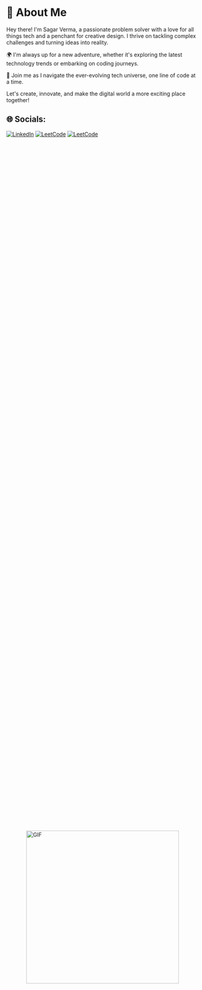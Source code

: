 


# 👋 About Me

Hey there! I'm Sagar Verma, a passionate problem solver with a love for all things tech and a penchant for creative design. I thrive on tackling complex challenges and turning ideas into reality.

🌍 I'm always up for a new adventure, whether it's exploring the latest technology trends or embarking on coding journeys.

🚀 Join me as I navigate the ever-evolving tech universe, one line of code at a time.

Let's create, innovate, and make the digital world a more exciting place together!







## 🌐 Socials:
[![LinkedIn](https://img.shields.io/badge/LinkedIn-%230077B5.svg?logo=linkedin&logoColor=white)](https://linkedin.com/in/sagarverma2602)
[![LeetCode](https://img.shields.io/badge/LeetCode-%23FFA116.svg?logo=leetcode&logoColor=white)](https://leetcode.com/sagarv19171)
[![LeetCode](https://img.shields.io/badge/Gmail-%23eb5c1e.svg?logo=gmail&logoColor=white)](mail.to:sagarv19171@gmail.com)

<div style="display: flex; justify-content: center; align-items: center; height: 100vh;">
  <img src="https://user-images.githubusercontent.com/74038190/225813708-98b745f2-7d22-48cf-9150-083f1b00d6c9.gif" alt="GIF" height="400">
</div>

<!-- In your GitHub profile README -->

<!-- In your GitHub profile README -->

# Tech Stack

**Languages**
![C](https://img.shields.io/badge/c-%2300599C.svg?style=for-the-badge&logo=c&logoColor=white&color=blue)
![C++](https://img.shields.io/badge/c++-%2300599C.svg?style=for-the-badge&logo=c%2B%2B&logoColor=white&color=red)
![JavaScript](https://img.shields.io/badge/javascript-%23323330.svg?style=for-the-badge&logo=javascript&logoColor=%23F7DF1E&color=yellow)
![Java](https://img.shields.io/badge/java-%23ED8B00.svg?style=for-the-badge&logo=java&logoColor=white&color=orange)
![Dart](https://img.shields.io/badge/dart-%230175C2.svg?style=for-the-badge&logo=dart&logoColor=white&color=blue)
![HTML5](https://img.shields.io/badge/html5-%23E34F26.svg?style=for-the-badge&logo=html5&logoColor=white&color=orange)
![CSS3](https://img.shields.io/badge/css3-%231572B6.svg?style=for-the-badge&logo=css3&logoColor=white&color=blue)
![Go](https://img.shields.io/badge/go-%2300ADD8.svg?style=for-the-badge&logo=go&logoColor=white&color=green)
![PHP](https://img.shields.io/badge/php-%23777BB4.svg?style=for-the-badge&logo=php&logoColor=white&color=purple)
![Python](https://img.shields.io/badge/python-3670A0?style=for-the-badge&logo=python&logoColor=ffdd54&color=blue)

**Frontend**
![React](https://img.shields.io/badge/react-%2320232a.svg?style=for-the-badge&logo=react&logoColor=%2361DAFB&color=blue)
![Flutter](https://img.shields.io/badge/Flutter-%2302569B.svg?style=for-the-badge&logo=Flutter&logoColor=white&color=green)
![HTML5](https://img.shields.io/badge/html5-%23E34F26.svg?style=for-the-badge&logo=html5&logoColor=white&color=orange)
![CSS3](https://img.shields.io/badge/css3-%231572B6.svg?style=for-the-badge&logo=css3&logoColor=white&color=blue)

**Backend**
![NodeJS](https://img.shields.io/badge/node.js-6DA55F?style=for-the-badge&logo=node.js&logoColor=white&color=green)
![Express.js](https://img.shields.io/badge/Express.js-%23404d59.svg?style=for-the-badge&logo=express&logoColor=white&color=green)
![Django](https://img.shields.io/badge/django-%23092E20.svg?style=for-the-badge&logo=django&logoColor=white&color=green)
![Flask](https://img.shields.io/badge/flask-%23000.svg?style=for-the-badge&logo=flask&logoColor=white&color=green)

**Databases**
![MongoDB](https://img.shields.io/badge/MongoDB-%234ea94b.svg?style=for-the-badge&logo=mongodb&logoColor=white&color=green)
![MySQL](https://img.shields.io/badge/mysql-%2300f.svg?style=for-the-badge&logo=mysql&logoColor=white&color=blue)
![SQLite](https://img.shields.io/badge/sqlite-%2307405e.svg?style=for-the-badge&logo=sqlite&logoColor=white&color=blue)

**Tools**
![Git](https://img.shields.io/badge/Git-%23F05032.svg?style=for-the-badge&logo=git&logoColor=white&color=red)
![Postman](https://img.shields.io/badge/Postman-FF6C37?style=for-the-badge&logo=postman&logoColor=white&color=red)
![VS Code](https://img.shields.io/badge/VS%20Code-%23007ACC.svg?style=for-the-badge&logo=visual-studio-code&logoColor=white&color=blue)
![Docker](https://img.shields.io/badge/docker-%230db7ed.svg?style=for-the-badge&logo=docker&logoColor=white&color=blue)
![IntelliJ IDEA](https://img.shields.io/badge/IntelliJ%20IDEA-%23000000.svg?style=for-the-badge&logo=intellij-idea&logoColor=white&color=red)
![Eclipse](https://img.shields.io/badge/Eclipse-2C2255?style=for-the-badge&logo=eclipse&logoColor=white&color=purple)

**Design & Multimedia**
![Figma](https://img.shields.io/badge/figma-%23F24E1E.svg?style=for-the-badge&logo=figma&logoColor=white&color=red)
![Adobe After Effects](https://img.shields.io/badge/Adobe%20After%20Effects-9999FF.svg?style=for-the-badge&logo=Adobe%20After%20Effects&logoColor=white&color=blue)
![Adobe Illustrator](https://img.shields.io/badge/adobeillustrator-%23FF9A00.svg?style=for-the-badge&logo=adobeillustrator&logoColor=white&color=orange)
![Adobe Photoshop](https://img.shields.io/badge/adobephotoshop-%2331A8FF.svg?style=for-the-badge&logo=adobephotoshop&logoColor=white&color=blue)
![Adobe Premiere Pro](https://img.shields.io/badge/Adobe%20Premiere%20Pro-9999FF.svg?style=for-the-badge&logo=Adobe%20Premiere%20Pro&logoColor=white&color=blue)
![Adobe XD](https://img.shields.io/badge/Adobe%20XD-470137?style=for-the-badge&logo=Adobe%20XD&logoColor=#FF61F6&color=red)
![Canva](https://img.shields.io/badge/Canva-%2300C4CC.svg?style=for-the-badge&logo=Canva&logoColor=white&color=orange)


# 📊 GitHub Stats:
![](https://github-readme-stats.vercel.app/api?username=sagarverma2602&theme=cobalt&hide_border=true&include_all_commits=true&count_private=false)
<br/>
![](https://github-readme-streak-stats.herokuapp.com/?user=sagarverma2602&theme=cobalt&hide_border=false)<br/>
![](https://github-readme-stats.vercel.app/api/top-langs/?username=sagarverma2602&theme=cobalt&hide_border=true&include_all_commits=true&count_private=true)

### ✍️ Random Dev Quote
![](https://quotes-github-readme.vercel.app/api?type=vertical&theme=dark)



<div> 
 
  ![Snake animation](https://github.com/sagarverma2602/sagarverma2602/blob/output/github-contribution-grid-snake.svg)
 
</div>



<!-- Proudly created with GPRM ( https://gprm.itsvg.in ) -->
